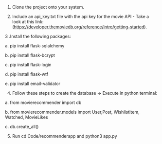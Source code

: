 1. Clone the project onto your system.

2. Include an api_key.txt file with the api key for the movie API - Take a look at this link: (https://developer.themoviedb.org/reference/intro/getting-started).

3 .Install the following packages:

a. pip install flask-sqlalchemy

b. pip install flask-bcrypt

c. pip install flask-login

d. pip install flask-wtf

e. pip install email-validator

4. Follow these steps to create the database -> Execute in python terminal:

a. from movierecommender import db

b. from movierecommender.models import User,Post, WishlistItem, Watched, MovieLikes

c. db.create_all()

5. Run cd Code/recommenderapp and python3 app.py
